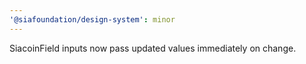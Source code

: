 ```yaml
---
'@siafoundation/design-system': minor
---
```


SiacoinField inputs now pass updated values immediately on change.
